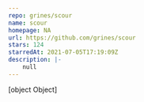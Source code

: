 ```yaml
---
repo: grines/scour
name: scour
homepage: NA
url: https://github.com/grines/scour
stars: 124
starredAt: 2021-07-05T17:19:09Z
description: |-
    null
---
```


[object Object]
